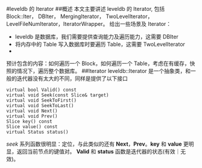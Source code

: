 #leveldb 的 Iterator
##概述
本文主要讲述 leveldb 的 Iterator, 包括 Block::Iter， DBIter， MergingIterator， TwoLevelIterator， LevelFileNumIterator，IteratorWrapper。
给出一些场景及 Iterator：
- leveldb 是数据库，我们需要提供查询能力及遍历能力，这需要 DBIter
- 将内存中的 Table 写入数据库时要遍历 Table，这需要 TwoLevelIterator
- 


预计包含的内容：如何遍历一个 Block，如何遍历一个 Table，考虑在有缓存，快照的情况下，遍历整个数据库。
##Iterator
leveldb::Iterator 是一个抽象类，和一般的迭代器没有太大的不同，同样是提供了以下接口

```
virtual bool Valid() const
virtual void Seek(const Slice& target)
virtual void SeekToFirst() 
virtual void SeekToLast()
virtual void Next() 
virtual void Prev() 
Slice key() const 
Slice value() const
virtual Status status()
```
*seek* 系列函数很明显：定位，与此类似的还有 **Next**，**Prev**。**key** 和 **value** 更明显，返回当前节点的键值对。 **Valid** 和 **status** 函数是迭代器的状态(有效｜无效)。

